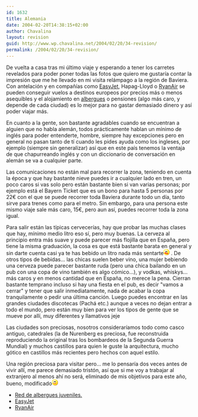 ```yaml
---
id: 1632
title: Alemania
date: 2004-02-20T14:38:15+02:00
author: Chavalina
layout: revision
guid: http://www.wp.chavalina.net/2004/02/20/34-revision/
permalink: /2004/02/20/34-revision/
---
```

De vuelta a casa tras mi último viaje y esperando a tener los carretes revelados para poder poner todas las fotos que quiero me gustaría contar la impresión que me he llevado en mi visita relámpago a la región de Baviera. Con antelación y en compa&ntilde;ías como <a href="http://www.easyjet.com" target="_blank">EasyJet</a>, Hapag-Lloyd o <a href="http://www.ryanair.com" target="_blank">RyanAir</a> se pueden conseguir vuelos a destinos europeos por precios más o menos asequibles y el alojamiento en <a href="http://www.reaj.com/" target="_blank">albergues</a> o pensiones (algo más caro, y depende de cada ciudad) es lo mejor para no gastar demasiado dinero y así poder viajar más. 

En cuanto a la gente, son bastante agradables cuando se encuentran a alguien que no habla alemán, todos prácticamente hablan un mínimo de inglés para poder entenderte, hombre, siempre hay excepciones pero en general no pasan tanto de tí cuando les pides ayuda como los ingleses, por ejemplo (siempre sin generalizar) así que en este país tenemos la ventaja de que chapurreando inglés y con un diccionario de conversación en alemán se va a cualquier parte. 

Las comunicaciones no están mal para recorrer la zona, teniendo en cuenta la época y que hay bastante nieve puedes ir a cualquier lado en tren, un poco caros si vas solo pero están bastante bien si van varias personas; por ejemplo está el Bayern Ticket que es un bono para hasta 5 personas por 22&euro; con el que se puede recorrer toda Baviera durante todo un día, tanto sirve para trenes como para el metro. Sin embargo, para una persona este mismo viaje sale más caro, 15&euro;, pero aun así, puedes recorrer toda la zona igual.

Para salir están las típicas cervecerías, hay que probar las muchas clases que hay, mínimo medio litro eso sí, pero muy buenas. La cerveza al principio entra más suave y puede parecer más flojilla que en Espa&ntilde;a, pero tiene la misma graduación, la cosa es que está bastante barata en general y sin darte cuenta casi ya te has bebido un litro nada más sentarte![asustado](/imagenes/emoticonos/asustado.gif) . De otros tipos de bebidas… las chicas suelen beber vino, una mujer bebiendo una cerveza puede parecer bastante ruda (pero una chica bailando en un pub con una copa de vino también es algo cómico…), y vodkas, whiskys… más caros y en menos cantidad que en Espa&ntilde;a, no merece la pena. Cierran bastante temprano incluso si hay una fiesta en el pub, es decir "vamos a cerrar" y tener que salir inmediatamente, nada de acabar la copa tranquilamente o pedir una última canción. Luego puedes encontrar en las grandes ciudades discotecas (Pachá etc.) aunque a veces no dejan entrar a todo el mundo, pero están muy bien para ver los tipos de gente que se mueve por allí, muy diferentes y llamativos jeje

Las ciudades son preciosas, nosotros consideraríamos todo como casco antiguo, catedrales (la de Nurenberg es preciosa, fue reconstruida reproduciendo la original tras los bombardeos de la Segunda Guerra Mundial) y muchos castillos para quien le guste la arquitectura, mucho gótico en castillos más recientes pero hechos con aquel estilo.

Una región preciosa para visitar pero… me lo pensaría dos veces antes de vivir allí, me parece demasiado tristón, así que si me voy a trabajar al extranjero al menos ahí no será, eliminado de mis objetivos para este a&ntilde;o, bueno, modificado![sonrisa](/imagenes/emoticonos/sonrisa.gif) 

  * <a href="http://www.reaj.com/" target="_blank">Red de albergues juveniles.</a>
  * <a href="http://www.easyjet.com" target="_blank">EasyJet</a>
  * <a href="http://www.ryanair.com" target="_blank">RyanAir</a>
